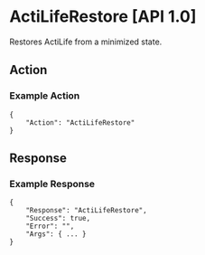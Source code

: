# ActiLifeRestore   [API 1.0]

Restores ActiLife from a minimized state.

## Action

### Example Action

    {
        "Action": "ActiLifeRestore"
    }

## Response

### Example Response

    {
        "Response": "ActiLifeRestore",
        "Success": true,
        "Error": "",
        "Args": { ... }
    }